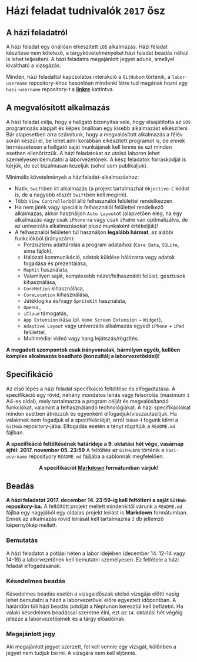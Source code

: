 # Házi feladat tudnivalók `2017` ősz

## A házi feladatról
A házi feladat egy önállóan elkészített `iOS` alkalmazás. Házi feladat készítése nem kötelező, a tárgykövetelményeket házi feladat beadás nélkül is lehet teljesíteni. A házi feladatra megajánlott jegyet adunk, amellyel kiváltható a vizsgázás.

Minden, házi feladattal kapcsolatos interakció a `GitHub`on történik, a `labor-username` repository-khoz hasonlóan mindenki létre tud magának hozni egy `hazi-username` repository-t a **[linkre](https://classroom.github.com/a/59oFCXAJ)** kattintva.

## A megvalósított alkalmazás
A házi feladat célja, hogy a hallgató bizonyítsa vele, hogy elsajátította az `iOS` programozás alapjait és képes önállóan egy kisebb alkalmazást elkészíteni. Bár alapesetben arra számítunk, hogy a megvalósított alkalmazás a félév során készül el, be lehet adni korábban elkészített programot is, de ennek természetesen a hallgató saját munkájának kell lennie és ezt minden esetben ellenőrizzük. A házi feladatokat az utolsó laboron lehet személyesen bemutatni a laborvezetőnek. A kész feladatok forráskódját is kérjük, de ezt bizalmasan kezeljük (sehol sem publikáljuk).

Minimális követelmények a házifeladat-alkalmazáshoz:

* Natív, `Swift`ben írt alkalmazás (a projekt tartalmazhat `Objective-C` kódot is, de a nagyobb részét `Swift`ben kell megírni).
* Több `View Controller`ből álló felhasználói felülettel rendelkezzen.
* Ha nem játék vagy speciális felhasználói felülettel rendelkező alkalmazás, akkor használjon `Auto Layout`ot (alapvetően elég, ha egy alkalmazás vagy csak `iPhone`-ra vagy csak `iPad`re van optimalizálva, de az univerzális alkalmazásokat plusz munkaként értékeljük)!
* A felhasználói felületen túl használjon **legalább hármat**, az alábbi funkciókból (irányszám):
    * Perzisztens adattárolás a program adataihoz (`Core Data`, `SQLite`, sima fájlok),
    * Hálózati kommunikáció, adatok küldése hálózatra vagy adatok fogadása és prezentálása,
    * `MapKit` használata,
    * Valamilyen saját, komplexebb nézet/felhasználói felület, gesztusok kihasználása,
    * `CoreMotion` kihasználása,
    * `CoreLocation` kihasználása,
    * Játéklogika és/vagy `SpriteKit` használata,
    * `OpenGL`,
    * `iCloud` támogatás,
    * `App Extension` írása (pl. `Home Screen Extension` ~ `Widget`),
    * `Adaptive Layout` vagy univerzális alkalmazás egyedi `iPhone` + `iPad` felülettel,
    * Multimédia: videó vagy hang lejátszás/rögzítés.

**A megadott szempontok csak irányvonalak, bármilyen egyéb, kellően komplex alkalmazás beadható (konzultálj a laborvezetőddel)!**

## Specifikáció

Az első lépés a házi feladat specifikáció feltöltése és elfogadtatása. A specifikáció egy rövid, néhány mondatos leírás vagy felsorolás (maximum `1` A4-es oldal), mely tartalmazza a program célját és megvalósítandó funkciókat, valamint a felhasználandó technológiákat. A házi specifikációkat minden esetben átnézzük és egyenként elfogadjuk/visszautasítjuk. Ha valakinek nem fogadjuk el a specifikációját, arról issue-t fogunk kiírni a `GitHub` repository-jába. Elfogadás esetén a tényt rögzítjük a `README.md` fájlban.

**A specifikáció feltöltésének határideje a 9. oktatási hét vége, vasárnap éjfél: 2017. november 05. 23:59** A feltöltés az `GitHub`ra történik a `hazi-username` reposityory `README.md` fájljába a sablonnak megfelelően.

<p align="center">
    <b>A specifikációt <a href="https://github.com/adam-p/markdown-here/wiki/Markdown-Cheatsheet">Markdown</a> formátumban várjuk!</b>
</p>

## Beadás
__A házi feladatot 2017. december 14. 23:59-ig kell feltölteni a saját `GitHub` repository-ba.__ A feltöltött projekt mellett mindenkitől várunk a `README.md` fájlba egy nagyjából egy oldalas projekt leírást is __Markdown__ formátumban. Ennek az alkalmazás rövid leírását kell tartalmaznia `3` db jellemző képernyőkép mellett. 

### Bemutatás
A házi feladatot a pótlási héten a labor idejében (december 14. 12-14 vagy 14-16) a laborvezetőnek kell bemutatni személyesen. Ez feltétele a házi feladat elfogadásának.

### Késedelmes beadás
Késedelmes beadás esetén a vizsgaidőszak utolsó vizsgája előtti napig lehet bemutatni a házit a laborvezetővel előre egyeztett időpontban. A határidőn túli házi beadás pótdíját a Neptunon keresztül kell befizetni. Ha valaki késedelmes beadással szeretne élni, ezt az `14`. oktatási hét végéig jelezze a laborvezetőjének és a tárgy előadóinak.

### Megajánlott jegy
Aki megajánlott jegyet szerzett, fel kell vennie egy vizsgát, különben a jegyet nem tudjuk beírni. A vizsgára nem kell eljönnie.
